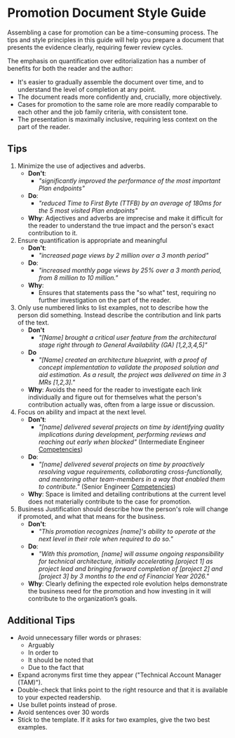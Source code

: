 # Promotion Document Style Guide

Assembling a case for promotion can be a time-consuming process. The tips and style principles in this guide will help you prepare a document that presents the evidence clearly, requiring fewer review cycles.

The emphasis on quantification over editorialization has a number of benefits for both the reader and the author:

- It's easier to gradually assemble the document over time, and to understand the level of completion at any point.
- The document reads more confidently and, crucially, more objectively.
- Cases for promotion to the same role are more readily comparable to each other and the job family criteria, with consistent tone.
- The presentation is maximally inclusive, requiring less context on the part of the reader.

## Tips

1. Minimize the use of adjectives and adverbs.
   - **Don't**:
     - _"significantly improved the performance of the most important Plan endpoints"_
   - **Do**:
     - _"reduced Time to First Byte (TTFB) by an average of 180ms for the 5 most visited Plan endpoints"_
   - **Why**: Adjectives and adverbs are imprecise and make it difficult for the reader to understand the true impact and the person's exact contribution to it.
1. Ensure quantification is appropriate and meaningful
   - **Don't**:
     - _"increased page views by 2 million over a 3 month period"_
   - **Do**:
     - _"increased monthly page views by 25% over a 3 month period, from 8 million to 10 million."_
   - **Why**:
     - Ensures that statements pass the "so what" test, requiring no further investigation on the part of the reader.
1. Only use numbered links to list examples, not to describe how the person did something. Instead describe the contribution and link parts of the text.
   - **Don't**
     - _"[Name] brought a critical user feature from the architectural stage right through to General Availability (GA) [1,2,3,4,5]"_
   - **Do**
     - _"[Name] created an architecture blueprint, with a proof of concept implementation to validate the proposed solution and aid estimation. As a result, the project was delivered on time in 3 MRs [1,2,3]."_
   - **Why**: Avoids the need for the reader to investigate each link individually and figure out for themselves what the person's contribution actually was, often from a large issue or discussion.
1. Focus on ability and impact at the next level.
   - **Don't**:
      - _"[name] delivered several projects on time by identifying quality implications during development, performing reviews and reaching out early when blocked"_ (Intermediate Engineer [Competencies](/handbook/engineering/careers/matrix/intermediate/))
   - **Do**:
      - _"[name] delivered several projects on time by proactively resolving vague requirements, collaborating cross-functionally, and mentoring other team-members in a way that enabled them to contribute."_ (Senior Engineer [Competencies](/handbook/engineering/careers/matrix/senior/))
   - **Why**: Space is limited and detailing contributions at the current level does not materially contribute to the case for promotion.
1. Business Justification should describe how the person's role will change if promoted, and what that means for the business.
   - **Don't**:
     - _"This promotion recognizes [name]'s ability to operate at the next level in their role when required to do so."_
   - **Do**:
     - _"With this promotion, [name] will assume ongoing responsibility for technical architecture, initially accelerating [project 1] as project lead and bringing forward completion of [project 2] and [project 3] by 3 months to the end of Financial Year 2026."_
   - **Why**: Clearly defining the expected role evolution helps demonstrate the business need for the promotion and how investing in it will contribute to the organization’s goals.

## Additional Tips

- Avoid unnecessary filler words or phrases:
  - Arguably
  - In order to
  - It should be noted that
  - Due to the fact that
- Expand acronyms first time they appear ("Technical Account Manager (TAM)").
- Double-check that links point to the right resource and that it is available to your expected readership.
- Use bullet points instead of prose.
- Avoid sentences over 30 words
- Stick to the template. If it asks for two examples, give the two best examples.
